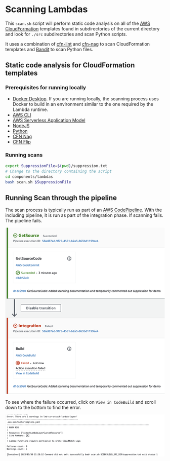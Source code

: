 # Scanning Lambdas

This ```scan.sh``` script will perform static code analysis on all of the [AWS CloudFormation](https://aws.amazon.com/cloudformation/) templates found in subdirectories of the current directory and look for ```./src``` subdirectories and scan Python scripts.

It uses a combination of [cfn-lint](https://aws.amazon.com/cloudformation/) and [cfn-nag](https://github.com/stelligent/cfn_nag) to scan CloudFormation templates and [Bandit](https://bandit.readthedocs.io/en/latest/) to scan Python files.

## Static code analysis for CloudFormation templates

### Prerequisites for running locally

- [Docker Desktop](https://www.docker.com/products/docker-desktop/).  If you are running locally, the scanning process uses Docker to build in an environment similar to the one required by the Lambda runtime.
- [AWS CLI](https://aws.amazon.com/cli/)
- [AWS Serverless Application Model](https://docs.aws.amazon.com/serverless-application-model/latest/developerguide/install-sam-cli.html)
- [NodeJS](https://nodejs.org/en)
- [Python](https://www.python.org/downloads/)
- [CFN Nag](https://github.com/stelligent/cfn_nag)
- [CFN Flip](https://github.com/stelligent/cfn_nag)

### Running scans

```bash
export SuppressionFile=$(pwd)/suppression.txt
# Change to the directory containing the script
cd components/lambdas 
bash scan.sh $SuppressionFile
```

## Running Scan through the pipeline

The scan process is typically run as part of an [AWS CodePipeline](https://aws.amazon.com/codepipeline/).  With the including pipeline, it is run as part of the integration phase. If scanning fails.  The pipeline fails.

![pipeline failed](./images/2023-05-30-14-30-55.png)

To see where the failure occurred, click on ```View in CodeBuild``` and scroll down to the bottom to find the error.

![code deploy failed](./images/2023-05-30-14-36-46.png)